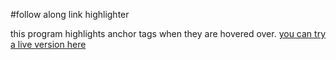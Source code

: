#follow along link highlighter

this program highlights anchor tags when they are hovered over. [you can try a live version here](https://visionary-alpaca-07485d.netlify.app/)
